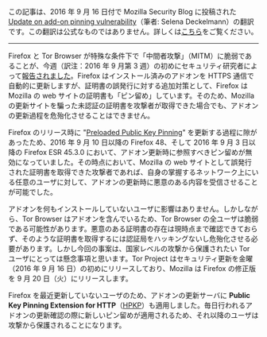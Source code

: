 この記事は、2016 年 9 月 16 日付で Mozilla Security Blog に投稿された [Update on add-on pinning vulnerability](https://blog.mozilla.org/security/2016/09/16/update-on-add-on-pinning-vulnerability/)（筆者: Selena Deckelmann）の翻訳です。この翻訳は公式なものではありません。詳しくは[こちら](http://mozsec-jp.hatenablog.jp/entry/2015/09/11/025027)をご覧ください。

*****

Firefox と Tor Browser が特殊な条件下で「中間者攻撃」（MITM）に脆弱であることが、今週（訳注：2016 年 9 月第 3 週）の初めにセキュリティ研究者によって[報告されました](http://seclists.org/dailydave/2016/q3/51)。Firefox はインストール済みのアドオンを HTTPS 通信で自動的に更新しますが、証明書の誤発行に対する追加対策として、Firefox は Mozilla の web サイトの証明書も「ピン留め」しています。そのため、Mozilla の更新サイトを騙った未認証の証明書を攻撃者が取得できた場合でも、アドオンの更新過程を危殆化させることはできません。

Firefox のリリース時に "[Preloaded Public Key Pinning](http://monica-at-mozilla.blogspot.de/2014/08/firefox-32-supports-public-key-pinning.html)" を更新する過程に隙があったため、2016 年 9 月 10 日以降の Firefox 48、そして 2016 年 9 月 3 日以降の Firefox ESR 45.3.0 において、アドオン更新時に参照すべきピン留めが無効になっていました。その時点において、Mozilla の web サイトとして誤発行された証明書を取得できた攻撃者であれば、自身の掌握するネットワーク上にいる任意のユーザに対して、アドオンの更新時に悪意のある内容を受信させることが可能でした。

アドオンを何もインストールしていないユーザに影響はありません。しかしながら、Tor Browser はアドオンを含んでいるため、Tor Browser の全ユーザは脆弱である可能性があります。悪意のある証明書の存在は現時点まで確認できておらず、そのような証明書を取得するには認証局をハッキングないし危殆化させる必要があります。しかし今回の事案は、国家レベルの攻撃から保護されたい Tor ユーザにとっては懸念事項と思います。Tor Project はセキュリティ更新を金曜（2016 年 9 月 16 日）の初めにリリースしており、Mozilla は Firefox の修正版を 9 月 20 日（火）にリリースします。

Firefox を最近更新していないユーザのため、アドオンの更新サーバに **Public Key Pinning Extension for HTTP**（[HPKP](https://developer.mozilla.org/ja/docs/Web/Security/Public_Key_Pinning)）も適用しました。毎日行われるアドオンの更新確認の際に新しいピン留めが適用されるため、それ以降のユーザは攻撃から保護されることになります。
